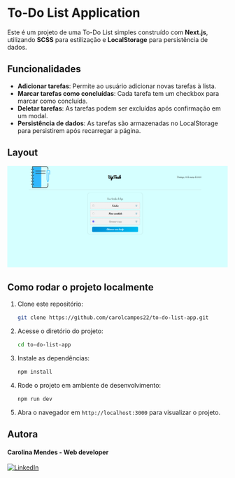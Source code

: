 # To-Do List Application

Este é um projeto de uma To-Do List simples construído com **Next.js**, utilizando **SCSS** para estilização e **LocalStorage** para persistência de dados.

## Funcionalidades

- **Adicionar tarefas**: Permite ao usuário adicionar novas tarefas à lista.
- **Marcar tarefas como concluídas**: Cada tarefa tem um checkbox para marcar como concluída.
- **Deletar tarefas**: As tarefas podem ser excluídas após confirmação em um modal.
- **Persistência de dados**: As tarefas são armazenadas no LocalStorage para persistirem após recarregar a página.

## Layout
![](./src/public/up-task.png)

## Como rodar o projeto localmente

1. Clone este repositório:

    ```bash
    git clone https://github.com/carolcampos22/to-do-list-app.git
    ```

2. Acesse o diretório do projeto:

    ```bash
    cd to-do-list-app
    ```

3. Instale as dependências:

    ```bash
    npm install
    ```

4. Rode o projeto em ambiente de desenvolvimento:

    ```bash
    npm run dev
    ```

5. Abra o navegador em `http://localhost:3000` para visualizar o projeto.

## Autora
#### Carolina Mendes - Web developer
[![LinkedIn](https://img.shields.io/badge/LinkedIn-000?style=for-the-badge&logo=linkedin&logoColor=0E76A8)](https://www.linkedin.com/in/dev-carolina-mendes/)
